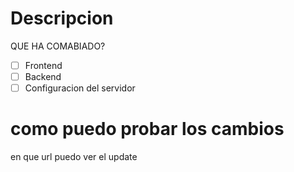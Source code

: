 # Descripcion
QUE HA COMABIADO?

- [ ] Frontend
- [ ] Backend 
- [ ] Configuracion del servidor 

# como puedo probar los cambios 
en que url puedo ver el update
